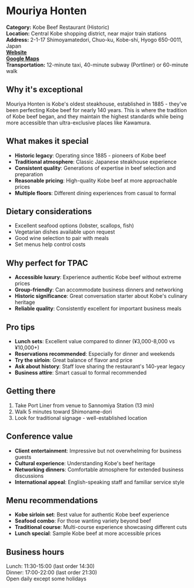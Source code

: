 # Mouriya Honten

**Category:** Kobe Beef Restaurant (Historic)  
**Location:** Central Kobe shopping district, near major train stations  
**Address:** 2-1-17 Shimoyamatedori, Chuo-ku, Kobe-shi, Hyogo 650-0011, Japan  
**[Website](https://www.mouriya.co.jp/head/menu)**  
**[Google Maps](https://maps.app.goo.gl/TfBNAhAQtYDrkHNS6)**  
**Transportation:** 12-minute taxi, 40-minute subway (Portliner) or 60-minute walk

## Why it's exceptional

Mouriya Honten is Kobe's oldest steakhouse, established in 1885 - they've been perfecting Kobe beef for nearly 140 years. This is where the tradition of Kobe beef began, and they maintain the highest standards while being more accessible than ultra-exclusive places like Kawamura.

## What makes it special

- **Historic legacy**: Operating since 1885 - pioneers of Kobe beef
- **Traditional atmosphere**: Classic Japanese steakhouse experience
- **Consistent quality**: Generations of expertise in beef selection and preparation
- **Reasonable pricing**: High-quality Kobe beef at more approachable prices
- **Multiple floors**: Different dining experiences from casual to formal

## Dietary considerations

- Excellent seafood options (lobster, scallops, fish)
- Vegetarian dishes available upon request
- Good wine selection to pair with meals
- Set menus help control costs

## Why perfect for TPAC

- **Accessible luxury**: Experience authentic Kobe beef without extreme prices
- **Group-friendly**: Can accommodate business dinners and networking
- **Historic significance**: Great conversation starter about Kobe's culinary heritage
- **Reliable quality**: Consistently excellent for important business meals

## Pro tips

- **Lunch sets**: Excellent value compared to dinner (¥3,000-8,000 vs ¥10,000+)
- **Reservations recommended**: Especially for dinner and weekends
- **Try the sirloin**: Great balance of flavor and price
- **Ask about history**: Staff love sharing the restaurant's 140-year legacy
- **Business attire**: Smart casual to formal recommended

## Getting there

1. Take Port Liner from venue to Sannomiya Station (13 min)
2. Walk 5 minutes toward Shimoname-dori
3. Look for traditional signage - well-established location

## Conference value

- **Client entertainment**: Impressive but not overwhelming for business guests
- **Cultural experience**: Understanding Kobe's beef heritage
- **Networking dinners**: Comfortable atmosphere for extended business discussions
- **International appeal**: English-speaking staff and familiar service style

## Menu recommendations

- **Kobe sirloin set**: Best value for authentic Kobe beef experience
- **Seafood combo**: For those wanting variety beyond beef
- **Traditional course**: Multi-course experience showcasing different cuts
- **Lunch special**: Sample Kobe beef at more accessible prices

## Business hours

Lunch: 11:30-15:00 (last order 14:30)  
Dinner: 17:00-22:00 (last order 21:30)  
Open daily except some holidays
